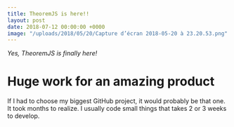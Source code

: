 ```yaml
---
title: TheoremJS is here!!
layout: post
date: 2018-07-12 00:00:00 +0000
image: "/uploads/2018/05/20/Capture d’écran 2018-05-20 à 23.20.53.png"
---
```

_Yes, TheoremJS is finally here!_

# Huge work for an amazing product

If I had to choose my biggest GitHub project, it would probably be that one. It took months to realize. I usually code small things that takes 2 or 3 weeks to develop.